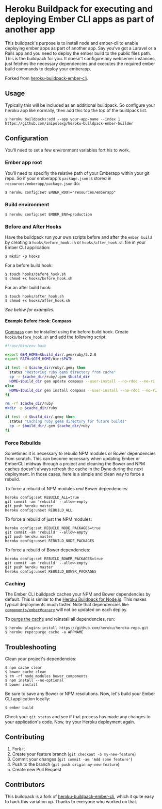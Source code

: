 # Heroku Buildpack for executing and deploying Ember CLI apps as part of another app 

This buildpack's purpose is to install node and ember-cli to enable deploying
ember apps as part of another app. Say you've got a Laravel or a Rails app and
you need to deploy the ember build to the public files path. This is the
buildpack for you. It doesn't configure any webserver instances, just fetches
the necessary dependencies and executes the required ember build commands to
deploy your emberapp.

Forked from
[heroku-buildpack-ember-cli](https://github.com/tonycoco/ember-buildpack-ember-cli).

## Usage

Typically this will be included as an additional buildpack. So configure your
heroku app like normally, then add this top the *top* of the buildpack list.

    $ heroku buildpacks:add --app your-app-name --index 1 https://github.com/imipolexg/heroku-buildpack-ember-builder

## Configuration

You'll need to set a few environment variables fort his to work.

### Ember app root

You'll need to specifiy the relative path of your Emberapp within your git
repo. So if your emberapp's `package.json` is stored in `resources/emberapp/package.json` do:

    $ heroku config:set EMBER_ROOT="resources/emberapp"

### Build environment 

    $ heroku config:set EMBER_ENV=production

### Before and After Hooks

Have the buildpack run your own scripts before and after the `ember build` by
creating a `hooks/before_hook.sh` or `hooks/after_hook.sh` file in your Ember
CLI application:

    $ mkdir -p hooks

For a before build hook:

    $ touch hooks/before_hook.sh
    $ chmod +x hooks/before_hook.sh

For an after build hook:

    $ touch hooks/after_hook.sh
    $ chmod +x hooks/after_hook.sh

*See below for examples.*

#### Example Before Hook: Compass

[Compass](http://compass-style.org) can be installed using the before build hook. Create `hooks/before_hook.sh` and add the following script:

```bash
#!/usr/bin/env bash

export GEM_HOME=$build_dir/.gem/ruby/2.2.0
export PATH=$GEM_HOME/bin:$PATH

if test -d $cache_dir/ruby/.gem; then
  status "Restoring ruby gems directory from cache"
  cp -r $cache_dir/ruby/.gem $build_dir
  HOME=$build_dir gem update compass --user-install --no-rdoc --no-ri
else
  HOME=$build_dir gem install compass --user-install --no-rdoc --no-ri
fi

rm -rf $cache_dir/ruby
mkdir -p $cache_dir/ruby

if test -d $build_dir/.gem; then
  status "Caching ruby gems directory for future builds"
  cp -r $build_dir/.gem $cache_dir/ruby
fi
```

### Force Rebuilds

Sometimes it is necessary to rebuild NPM modules or Bower dependencies from
scratch.  This can become necessary when updating Ember or EmberCLI midway
through a project and cleaning the Bower and NPM caches doesn't always refresh
the cache in the Dyno during the next deployment.  In those cases, here is a
simple and clean way to force a rebuild.

To force a rebuild of NPM modules *and* Bower dependencies:

    heroku config:set REBUILD_ALL=true
    git commit -am 'rebuild' --allow-empty
    git push heroku master
    heroku config:unset REBUILD_ALL

To force a rebuild of just the NPM modules:

    heroku config:set REBUILD_NODE_PACKAGES=true
    git commit -am 'rebuild' --allow-empty
    git push heroku master
    heroku config:unset REBUILD_NODE_PACKAGES

To force a rebuild of Bower dependencies:

    heroku config:set REBUILD_BOWER_PACKAGES=true
    git commit -am 'rebuild' --allow-empty
    git push heroku master
    heroku config:unset REBUILD_BOWER_PACKAGES

### Caching

The Ember CLI buildpack caches your NPM and Bower dependencies by default. This
is similar to the [Heroku Buildpack for
Node.js](https://github.com/heroku/heroku-buildpack-nodejs). This makes typical
deployments much faster. Note that dependencies like
[`components/ember#canary`](http://www.ember-cli.com/#using-canary-build-instead-of-release)
will not be updated on each deploy.

To [purge the cache](https://github.com/heroku/heroku-repo#purge_cache) and
reinstall all dependencies, run:

    $ heroku plugins:install https://github.com/heroku/heroku-repo.git
    $ heroku repo:purge_cache -a APPNAME

## Troubleshooting

Clean your project's dependencies:

    $ npm cache clear
    $ bower cache clean
    $ rm -rf node_modules bower_components
    $ npm install --no-optional
    $ bower install

Be sure to save any Bower or NPM resolutions. Now, let's build your Ember CLI
application locally:

    $ ember build

Check your `git status` and see if that process has made any changes to your
application's code. Now, try your Heroku deployment again.

## Contributing

1. Fork it
2. Create your feature branch (`git checkout -b my-new-feature`)
3. Commit your changes (`git commit -am 'Add some feature'`)
4. Push to the branch (`git push origin my-new-feature`)
5. Create new Pull Request

## Contributors

This buildpack is a fork of
[heroku-buildpack-ember-cli](https://github.com/tonycoco/heroku-buildpack-ember-cli),
which it quite easy to hack this variation up. Thanks to everyone who worked on
that. 
